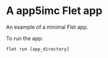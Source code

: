 # A app5imc Flet app

An example of a minimal Flet app.

To run the app:

```
flet run [app_directory]
```